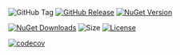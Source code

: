 ![GitHub Tag](https://img.shields.io/github/v/tag/TJC-Tools/TJC.GUI)
[![GitHub Release](https://img.shields.io/github/v/release/TJC-Tools/TJC.GUI)](https://github.com/TJC-Tools/TJC.GUI/releases/latest)
[![NuGet Version](https://img.shields.io/nuget/v/TJC.GUI)](https://www.nuget.org/packages/TJC.GUI)

[![NuGet Downloads](https://img.shields.io/nuget/dt/TJC.GUI)](https://www.nuget.org/packages/TJC.GUI)
![Size](https://img.shields.io/github/repo-size/TJC-Tools/TJC.GUI)
[![License](https://img.shields.io/github/license/TJC-Tools/TJC.GUI.svg)](LICENSE)

[![codecov](https://codecov.io/gh/TJC-Tools/TJC.GUI/graph/badge.svg?token=5NCBGG53NF)](https://codecov.io/gh/TJC-Tools/TJC.GUI)
